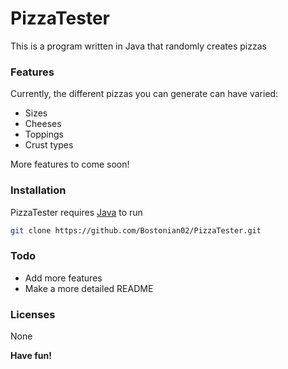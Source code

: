 # PizzaTester
This is a program written in Java that randomly creates pizzas

### Features
Currently, the different pizzas you can generate can have varied:
- Sizes
- Cheeses
- Toppings
- Crust types

More features to come soon!

### Installation
PizzaTester requires [Java](https://www.java.com) to run

``` sh
git clone https://github.com/Bostonian02/PizzaTester.git
```

### Todo
- Add more features
- Make a more detailed README

### Licenses
None

**Have fun!**